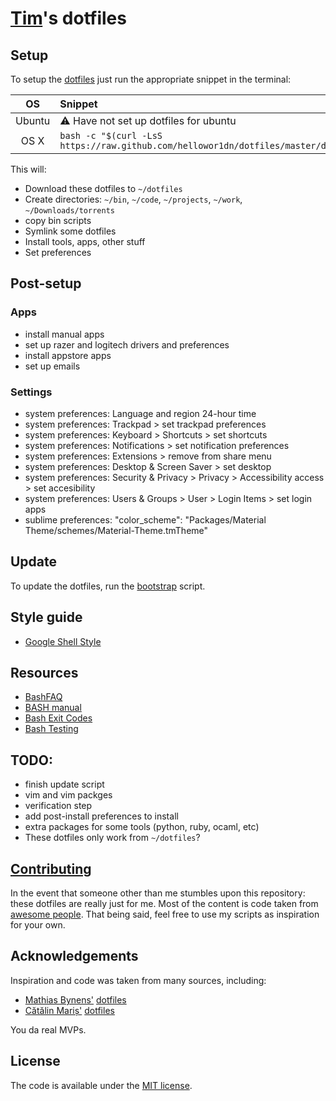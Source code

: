 [Tim](https://github.com/hellowor1dn)'s dotfiles
=====

## Setup

To setup the [dotfiles](dotfiles) just run the appropriate snippet in the terminal:

| OS | Snippet |
|:---:|:---|
| Ubuntu | :warning: Have not set up dotfiles for ubuntu |
| OS X | ```bash -c "$(curl -LsS https://raw.github.com/hellowor1dn/dotfiles/master/dotfiles)"``` |


This will:

* Download these dotfiles to `~/dotfiles`
* Create directories: `~/bin`, `~/code`, `~/projects`, `~/work`, `~/Downloads/torrents`
* copy bin scripts
* Symlink some dotfiles
* Install tools, apps, other stuff
* Set preferences

## Post-setup

### Apps

* install manual apps
* set up razer and logitech drivers and preferences
* install appstore apps
* set up emails

### Settings

* system preferences: Language and region 24-hour time
* system preferences: Trackpad > set trackpad preferences
* system preferences: Keyboard > Shortcuts > set shortcuts
* system preferences: Notifications > set notification preferences
* system preferences: Extensions > remove from share menu
* system preferences: Desktop & Screen Saver > set desktop
* system preferences: Security & Privacy > Privacy > Accessibility access > set accesibility
* system preferences: Users & Groups > User > Login Items > set login apps
* sublime preferences: "color_scheme": "Packages/Material Theme/schemes/Material-Theme.tmTheme"

## Update

To update the dotfiles, run the [bootstrap](script/bootstrap) script.

## Style guide

* [Google Shell Style](https://google-styleguide.googlecode.com/svn/trunk/shell.xml)

## Resources

* [BashFAQ](http://mywiki.wooledge.org/BashFAQ)
* [BASH manual](https://www.gnu.org/software/bash/manual/bash.html)
* [Bash Exit Codes](http://tldp.org/LDP/abs/html/exitcodes.html)
* [Bash Testing](http://pubs.opengroup.org/onlinepubs/9699919799/utilities/test.html)

## TODO:

* finish update script
* vim and vim packges
* verification step
* add post-install preferences to install
* extra packages for some tools (python, ruby, ocaml, etc)
* These dotfiles only work from `~/dotfiles`?

## [Contributing](CONTRIBUTING.md)

In the event that someone other than me stumbles upon this repository: these
dotfiles are really just for me. Most of the content is code taken from
[awesome people](https://github.com/hellowor1dn/dotfiles#Acknowledgements).
That being said, feel free to use my scripts as inspiration for your own.

## Acknowledgements

Inspiration and code was taken from many sources, including:

* [Mathias Bynens'](https://github.com/mathiasbynens)
  [dotfiles](https://github.com/mathiasbynens/dotfiles)
* [Cătălin Mariș'](https://github.com/alrra)
  [dotfiles](https://github.com/alrra/dotfiles)

You da real MVPs.

## License

The code is available under the [MIT license](LICENSE.md).
